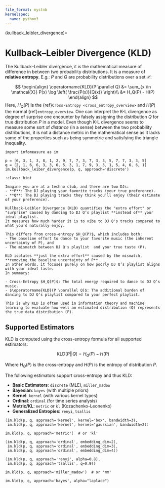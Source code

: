 ```yaml
---
file_format: mystnb
kernelspec:
  name: python3
---
```


(kullback_leibler_divergence)=
# Kullback–Leibler Divergence **(KLD)**
The Kullback–Leibler divergence, it is the mathematical measure of difference in between two probability distributions.
It is a measure of **relative entropy**.
E.g.: $P$ and $Q$ are probability distributions over a set $\mathcal{X}$:

$$
\begin{align}
\operatorname{KLD}(P \parallel Q) &= \sum_{x \in \mathcal{X}} P(x) \log \left( \frac{P(x)}{Q(x)} \right)\\
&= H_Q(P) - H(P)
\end{align}
$$
Here, $H_Q(P)$ is the {ref}`Cross-Entropy <cross_entropy_overview>` and $H(P)$ the normal {ref}`entropy_overview`.
One can interpret the K-L divergence as degree of surprise one encounter by falsely assigning the distribution $Q$ for true distribution $P$ in a model. Even though K-L divergence seems to measure some sort of _distance_ (in a sense) between the two probability distributions, it is not a distance metric in the mathematical sense as it lacks some of the properties such as being symmetric and satisfying the triangle inequality.

```{code-cell}
import infomeasure as im

p = [6, 3, 1, 3, 8, 1, 2, 9, 7, 7, 3, 7, 3, 3, 5, 7, 7, 3, 3, 5]
q = [2, 1, 6, 6, 3, 3, 6, 5, 3, 1, 7, 9, 3, 3, 1, 5, 4, 6, 6, 1]
im.kullback_leiber_divergence(p, q, approach='discrete')
```

```{admonition} Understanding Kullback-Leibler Divergence
:class: hint

Imagine you are at a techno club, and there are two DJs:
- **P**: The DJ playing your favorite tracks (your true preference).
- **Q**: The DJ playing tracks they think you’ll enjoy (their estimate of your preference).

Kullback-Leibler Divergence (KLD) quantifies the "extra effort" or "surprise" caused by dancing to DJ Q’s playlist **instead of** your ideal playlist.
It measures how much harder it is to vibe to DJ Q's tracks compared to what you'd naturally enjoy.

This differs from cross-entropy $H_Q(P)$, which includes both:
- The baseline effort to dance to your favorite music (the inherent uncertainty of P), and
- The mismatch between DJ Q's playlist  and your true taste (P).

KLD isolates **just the extra effort** caused by the mismatch, **removing the baseline uncertainty of P**.
In other words, it focuses purely on how poorly DJ Q’s playlist aligns with your ideal taste.
In summary:

- Cross-Entropy $H_Q(P)$: The total energy required to dance to DJ Q’s music.
- $\operatorname{KLD}(P \parallel Q)$: The additional burden of dancing to DJ Q’s playlist compared to your perfect playlist.

This is why KLD is often used in information theory and machine learning to evaluate how well an estimated distribution (Q) represents the true data distribution (P).
```

## Supported Estimators

KLD is computed using the cross-entropy formula for all supported estimators:

$$\text{KLD}(P||Q) = H_Q(P) - H(P)$$

Where $H_Q(P)$ is the cross-entropy and $H(P)$ is the entropy of distribution $P$.

The following estimators support cross-entropy and thus KLD:

- **Basic Estimators**: `discrete` (MLE), `miller_madow`
- **Bayesian**: `bayes` (with multiple priors)
- **Kernel**: `kernel` (with various kernel types)
- **Ordinal**: `ordinal` (for time series analysis)
- **Metric/KL**: `metric` or `kl` (Kozachenko-Leonenko)
- **Generalized Entropies**: `renyi`, `tsallis`

```{code-cell}
(im.kld(p, q, approach='kernel', kernel='box', bandwidth=3),
 im.kld(p, q, approach='kernel', kernel='gaussian', bandwidth=2))
```

```{code-cell}
im.kld(p, q, approach='metric')  # or 'kl'
```

```{code-cell}
(im.kld(p, q, approach='ordinal', embedding_dim=2),
 im.kld(p, q, approach='ordinal', embedding_dim=3),
 im.kld(p, q, approach='ordinal', embedding_dim=4))
```

```{code-cell}
(im.kld(p, q, approach='renyi', alpha=0.8),
 im.kld(p, q, approach='tsallis', q=0.9))
```

```{code-cell}
im.kld(p, q, approach='miller_madow')  # or 'mm'
```

```{code-cell}
im.kld(p, q, approach='bayes', alpha="laplace")
```
